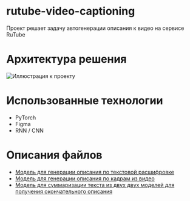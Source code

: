 # rutube-video-captioning

Проект решает задачу автогенерации описания к видео на сервисе RuTube

# Архитектура решения

![Иллюстрация к проекту](![image](https://github.com/llitone/rutube-video-captioning/assets/61351134/f01f3573-242c-4978-858e-5cd4852ac7ff))

# Использованные технологии

- PyTorch
- Figma
- RNN / CNN

# Описания файлов

- [Модель для генерации описания по текстовой расшифровке](https://github.com/llitone/rutube-video-captioning/blob/main/text-captioning.ipynb)
- [Модель для генерации описания по кадрам из видео](https://github.com/llitone/rutube-video-captioning/blob/main/video-captioning.ipynb)
- [Модель для суммаризации текста из двух двух моделей для получения окончательного описания](https://github.com/llitone/rutube-video-captioning/blob/main/video-with-text-captioning.ipynb)
